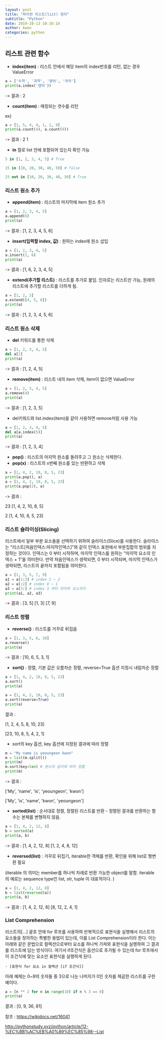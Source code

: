 ```yaml
---
layout: post
title: "파이썬 리스트(list) 정리"
subtitle: "Python"
date: 2019-10-13 10:16:14
author: kwon
categories: python
---
```



## 리스트 관련 함수

- **index(item)** : 리스트 안에서 해당 item의 index번호를 리턴, 없는 경우 ValueError

```python
a = ['수학', '과학', '영어', '국어']
print(a.index('영어'))
```
-> 결과 : 2

- **count(item)** : 매칭되는 갯수를 리턴

ex)
```python
a = [1, 5, 4, 4, 1, 2, 9]
print(a.count(4), a.count(9))
```
-> 결과 : 2  1

- **in** 절로 list 안에 포함되어 있는지 확인 가능

```python
5 in [1, 2, 3, 4, 5] # True

15 in [10, 20, 30, 40, 50] # false

25 not in [10, 20, 30, 40, 50] # True
```

### 리스트 원소 추가

- **append(item)** : 리스트의 마지막에 item 원소 추가

```python
a = [1, 2, 3, 4, 5]
a.append(6)
print(a)
```
-> 결과 : [1, 2, 3, 4, 5, 6]

- **insert(입력할 index, 값)** : 원하는 index에 원소 삽입

```python
a = [1, 2, 3, 4, 5]
a.insert(1, 6)
print(a)
```
-> 결과 : [1, 6, 2, 3, 4, 5]

- **extend(추가할 리스트)** : 리스트를 추가로 붙임. 인자로는 리스트만 가능, 원래의 리스트에 추가할 리스트를 더하게 됨.

```python
a = [1, 2, 3]
a.extend([4, 5, 6])
print(a)
```

-> 결과 : [1, 2, 3, 4, 5, 6]

### 리스트 원소 삭제

- **del** 키워드를 통한 삭제

```python
a = [1, 2, 3, 4, 5]
del a[2]
print(a)
```

-> 결과 : [1, 2, 4, 5]

- **remove(item)** : 리스트 내의 item 삭제, item이 없으면 ValueError

```python
a = [1, 2, 3, 4, 5]
a.remove(4)
print(a)
```
-> 결과 : [1, 2, 3, 5]

- del키워드와 list.index(item)을 같이 사용하면 remove처럼 사용 가능

```python
a = [1, 2, 3, 4, 5]
del a[a.index(5)]
print(a)
```
-> 결과 : [1, 2, 3, 4]

- **pop()** : 리스트의 마지막 원소를 돌려주고 그 원소는 삭제한다.
- **pop(x)** : 리스트의 x번째 원소를 있는 반환하고 삭제

```python
a = [1, 4, 2, 10, 8, 5, 23]
print(a.pop(), a)
a = [1, 4, 2, 10, 8, 5, 23]
print(a.pop(2), a)
```
-> 결과 :

23  [1, 4, 2, 10, 8, 5]

2  [1, 4, 10, 8, 5, 23]

### 리스트 슬라이싱(Slicing)

리스트에서 일부 부분 요소들을 선택하기 위하여 슬라이스(Slice)를 사용한다. 슬라이스는 "리스트[처음인덱스:마지막인덱스]"와 같이 인덱스 표현에서 부분집합의 범위를 지정하는 것이다. 인덱스는 0 부터 시작하며, 마지막 인덱스를 원하는 "마지막 요소의 인덱스 + 1"을 의미한다. 만약 처음인덱스가 생략되면, 0 부터 시작되며, 마지막 인덱스가 생략되면, 리스트의 끝까지 포함됨을 의미한다.

```python
a = [1, 3, 5, 7, 9]
a1 = a[1:3] # index 1 ~ 2
a2 = a[:2] # index 0 ~ 1
a3 = a[3:] # index 3 부터 마지막 요소까지
print(a1, a2, a3)
```
-> 결과 : [3, 5] [1, 3] [7, 9]

### 리스트 정렬

- **reverse()** : 리스트를 거꾸로 뒤집음

```python
a = [1, 3, 5, 6, 10]
a.reverse()
print(a)
```
-> 결과 : [10, 6, 5, 3, 1]

- **sort()** : 정렬, 기본 값은 오름차순 정렬, reverse=True 옵션 지정시 내림차순 정렬

```Python
a = [1, 4, 2, 10, 8, 5, 23]
a.sort()
print(a)

a = [1, 4, 2, 10, 8, 5, 23]
a.sort(reverse=True)
print(a)
```
결과 :

[1, 2, 4, 5, 8, 10, 23]

[23, 10, 8, 5, 4, 2, 1]

- sort의 key 옵션, key 옵션에 지정된 결과에 따라 정렬

```python
m = "My name is yeoungeon kwon"
m = list(m.split())
print(m)
m.sort(key=len) # 원소의 길이에 따라 정렬
print(m)
```
-> 결과 :

['My', 'name', 'is', 'yeoungeon', 'kwon']

['My', 'is', 'name', 'kwon', 'yeoungeon']

- **sorted(list)** : 순서대로 정렬, 정렬된 리스트를 반환
      - 정렬된 결과를 반환하는 함수는 본체를 변형하지 않음.

```python
a = [1, 4, 2, 12, 8]
b = sorted(a)
print(a, b)
```
-> 결과 : [1, 4, 2, 12, 8]  [1, 2, 4, 8, 12]

- **reversed(list)** : 거꾸로 뒤집기, iterable한 객체를 반환, 확인을 위해 list로 형변환 필요

(iterable 의 의미는 member를 하나씩 차례로 반환 가능한 object를 말함. iterable 의 예로는 sequence type인 list, str, tuple 이 대표적이다. )

```python
a = [1, 4, 2, 12, 8]
b = list(reversed(a))
print(a, b)
```
-> 결과 : [1, 4, 2, 12, 8]  [8, 12, 2, 4, 1]

### List Comprehension

리스트의[...] 괄호 안에 for 루프를 사용하여 반복적으로 표현식을 실행해서 리스트의 요소들을 정의하는 특별한 용법이 있는데, 이를 List Comprehension이라 한다. 이는 아래와 같은 문법으로 컬렉션으로부터 요소를 하나씩 가져와 표현식을 실행하여 그 결과를 리스트에 담는 방식이다. 여기서 if조건식은 옵션으로 추가될 수 있는데 for 루프에서 이 조건식에 맞는 요소만 표현식을 실행하게 된다.

    - [표현식 for 요소 in 컬렉션 [if 조건식]]

아래 예제는 0~9의 숫자들 중 3으로 나눈 나머지가 0인 숫자를 제곱한 리스트를 구한 예이다.
```python
a = [n ** 2 for n in range(10) if n % 3 == 0]
print(a)
```
결과 : [0, 9, 36, 81]

참조 : <https://wikidocs.net/16041>

<http://pythonstudy.xyz/python/article/12-%EC%BB%AC%EB%A0%89%EC%85%98--List>
